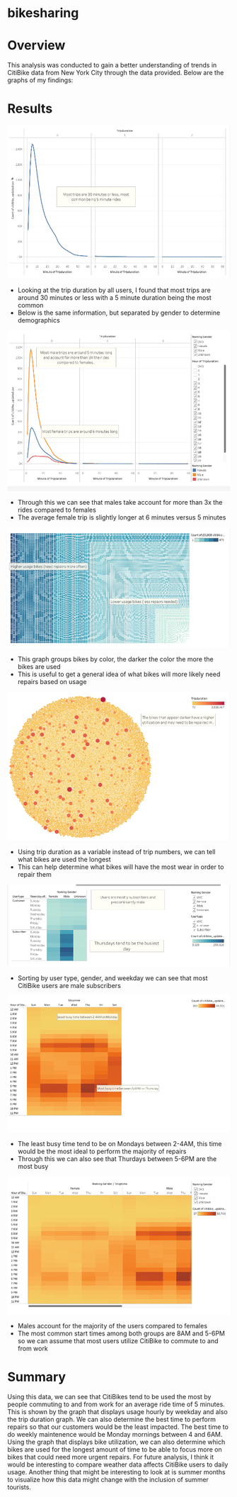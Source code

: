# bikesharing
# Overview
  This analysis was conducted to gain a better understanding of trends in CitiBike data from New York City through the data provided. Below are the graphs of my findings:
  
# Results
  
![tripduration](https://github.com/JTGonzaga/bikesharing/blob/main/Analysis/user_checkout.png)
  
- Looking at the trip duration by all users, I found that most trips are around 30 minutes or less with a 5 minute duration being the most common
- Below is the same information, but separated by gender to determine demographics

![duration_gender](https://github.com/JTGonzaga/bikesharing/blob/main/Analysis/gender_checkout.png)

- Through this we can see that males take account for more than 3x the rides compared to females
- The average female trip is slightly longer at 6 minutes versus 5 minutes

![bike_repairs](https://github.com/JTGonzaga/bikesharing/blob/main/Analysis/bike_repairs.png)

- This graph groups bikes by color, the darker the color the more the bikes are used
- This is useful to get a general idea of what bikes will more likely need repairs based on usage

![bike_utilization](https://github.com/JTGonzaga/bikesharing/blob/main/Analysis/bike_utilization.png)

- Using trip duration as a variable instead of trip numbers, we can tell what bikes are used the longest
- This can help determine what bikes will have the most wear in order to repair them

![user_types](https://github.com/JTGonzaga/bikesharing/blob/main/Analysis/user_trips.png)

- Sorting by user type, gender, and weekday we can see that most CitiBike users are male subscribers

![trips_by_weekday](https://github.com/JTGonzaga/bikesharing/blob/main/Analysis/trips_by_weekday.png)

- The least busy time tend to be on Mondays between 2-4AM, this time would be the most ideal to perform the majority of repairs
- Through this we can also see that Thurdays between 5-6PM are the most busy

![trips by gender](https://github.com/JTGonzaga/bikesharing/blob/main/Analysis/trips_by_gender.png)

- Males account for the majority of the users compared to females
- The most common start times among both groups are 8AM and 5-6PM so we can assume that most users utilize CitiBike to commute to and from work

# Summary
  Using this data, we can see that CitiBikes tend to be used the most by people commuting to and from work for an average ride time of 5 minutes. This is shown by the graph that displays usage hourly by weekday and also the trip duration graph. We can also determine the best time to perform repairs so that our customers would be the least impacted. The best time to do weekly maintenence would be Monday mornings between 4 and 6AM. Using the graph that displays bike utilization, we can also determine which bikes are used for the longest amount of time to be able to focus more on bikes that could need more urgent repairs. 
  For future analysis, I think it would be interesting to compare weather data affects CitiBike users to daily usage. Another thing that might be interesting to look at is summer months to visualize how this data might change with the inclusion of summer tourists. 
